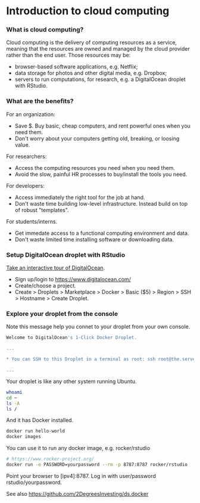 # Introduction to cloud computing 

### What is cloud computing?

Cloud computing is the delivery of computing resources as a service,
meaning that the resources are owned and managed by the cloud provider
rather than the end user. Those resources may be:

* browser-based software applications, e.g. Netflix;
* data storage for photos and other digital media, e.g. Dropbox;
* servers to run computations, for research, e.g. a DigitalOcean droplet
with RStudio.

### What are the benefits?

For an organization:

* Save $. Buy basic, cheap computers, and rent powerful ones when you
need them.
* Don't worry about your computers getting old, breaking, or loosing value.

For researchers:

* Access the computing resources you need when you need them.
* Avoid the slow, painful HR processes to buy/install the tools you need.

For developers:

* Access immediately the right tool for the job at hand. 
* Don't waste time building low-level infrastructure. Instead build on
top of robust "templates".

For students/interns.

* Get immedate access to a functional computing environment and data.
* Don't waste limited time installing software or downloading data.

### Setup DigitalOcean droplet with RStudio

[Take an interactive tour of DigitalOcean](https://www.digitalocean.com/try/developer-brand#tour).

* Sign up/login to https://www.digitalocean.com/
* Create/choose a project.
* Create > Droplets > Marketplace > Docker > Basic ($5) > Region > SSH >
Hostname > Create Droplet.
 
### Explore your droplet from the console

Note this message help you connet to your droplet from your own console.

```bash
Welcome to DigitalOcean's 1-Click Docker Droplet.

...

* You can SSH to this Droplet in a terminal as root: ssh root@the.server.ipv4.address

...

```

Your droplet is like any other system running Ubuntu.

```bash
whoami
cd ~
ls -A
ls /
```

And it has Docker installed.

```bash
docker run hello-world
docker images
```

You can use it to run any docker image, e.g. rocker/rstudio

```bash
# https://www.rocker-project.org/
docker run -e PASSWORD=yourpassword --rm -p 8787:8787 rocker/rstudio
```

Point your browser to [ipv4]:8787. Log in with user/password rstudio/yourpassword. 

See also https://github.com/2DegreesInvesting/ds.docker
